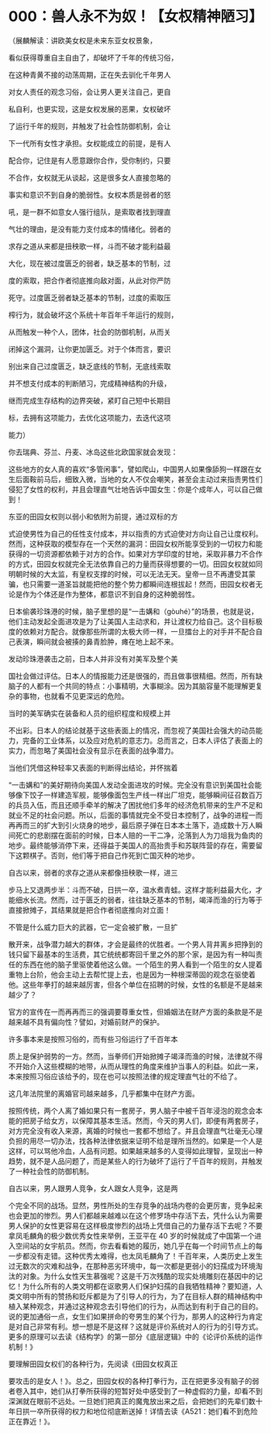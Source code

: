 # 000：兽人永不为奴！【女权精神陋习】

（展麟解读：讲欧美女权是未来东亚女权景象，

看似获得尊重自主自由了，却破坏了千年的传统习俗，

在这种青黄不接的动荡周期，正在失去驯化千年男人

对女人责任的观念习俗，会让男人更关注自己，更自

私自利，也更实现，这是女权发展的恶果，女权破坏

了运行千年的规则，并触发了社会性防御机制，会让

下一代所有女性才承担。女权能成立的前提，是有人

配合你，记住是有人愿意跟你合作，受你制约，只要

不合作，女权就无从谈起，这是很多女人直接忽略的

事实和意识不到自身的脆弱性。女权本质是弱者的怒

吼，是一群不如意女人强行组队，是索取者找到理直

气壮的理由，是没有能力支付成本的情绪化。弱者的

求存之道从来都是扭秧歌一样，斗而不破才能利益最

大化，现在被过度匮乏的弱者，缺乏基本的节制，过

度的索取，把合作者彻底推向敌对面，从此对你严防

死守。过度匮乏弱者缺乏基本的节制，过度的索取压

榨行为，就会破坏这个系统十年百年千年运行的规则，

从而触发一种个人，团体，社会的防御机制，从而关

闭掉这个漏洞，让你更加匮乏。对于个体而言，要识

别出来自己过度匮乏，缺乏底线的节制，无底线索取

并不想支付成本的判断陋习，完成精神结构的升级，

继而完成生存结构的边界突破，紧盯自己短中长期目

标，去拥有这项能力，去优化这项能力，去迭代这项

能力）

你去瑞典、芬兰、丹麦、冰岛这些北欧国家就会发现：

这些地方的女人真的喜欢“多管闲事”，譬如爬山，中国男人如果像舔狗一样跟在女生后面鞍前马后，细致入微，当地的女人不仅会嘲笑，甚至会主动过来指责男性们侵犯了女性的权利，并且会理直气壮地告诉中国女生：你是个成年人，可以自己做到！

东亚的田园女权则以弱小和依附为前提，通过双标的方

式迫使男性为自己的任性支付成本，并以指责的方式迫使对方向让自己让度权利。然而，这种获取的模型存在一个天然的漏洞：田园女权所能享受到的一切权力和能获得的一切资源都依赖于对方的合作。如果对方学印度的甘地，采取非暴力不合作的方式，田园女权就完全无法依靠自己的力量而获得想要的一切。田园女权就如同明朝时候的大太监，有皇权支撑的时候，可以无法无天。皇帝一旦不再遭受其蒙骗，也只需要一道圣旨就能把他的整个势力都瞬间连根拔起！然而，田园女权者无论是作为个体还是作为整体，都意识不到自身的这种脆弱性。

日本偷袭珍珠港的时候，脑子里想的是“一击媾和（gòuhé）”的场景，也就是说，他们主动发起全面进攻是为了让美国人主动求和，并让渡权力给自己。这个目标极度的依赖对方配合。就像那些所谓的太极大师一样，一旦擂台上的对手并不配合自己表演，瞬间就会被揍的鼻青脸肿，瘫在地上起不来。

发动珍珠港袭击之前，日本人并非没有对美军及整个美

国社会做过评估。日本人的情报能力还是很强的，而且做事很精细。然而，所有缺脑子的人都有一个共同的特点：小事精明，大事糊涂。因为其脑容量不能理解更复杂的事物，也就看不见更深远的危险。

当时的美军确实在装备和人员的组织程度和规模上并

不出彩。日本人的结论就基于这些表面上的情况，而忽视了美国社会强大的动员能力，完备的工业体系，以及应对危机的意志力。总而言之，日本人评估了表面上的实力，而忽略了美国社会没有显示在表面的战争潜力。

当他们凭借这种轻率又表面的判断得出结论，并怀揣着

“一击媾和”的美好期待向美国人发动全面进攻的时候。完全没有意识到美国社会能够像下饺子一样建造军舰，能够像面包生产线一样出厂坦克，能够瞬间征召数百万的兵员入伍，而且还顺手牵羊的解决了困扰他们多年的经济危机带来的生产不足和就业不足的社会问题。所以，后面的事情就完全不受日本控制了，战争的进程一而再再而三的扩大到引火烧身的地步，最后原子弹在日本本土落下，造成数十万人瞬间死亡的悲剧摆在面前的时候，日本人赔的一干二净，沦落到人为刀俎我为鱼肉的地步。最终能够消停下来，还得益于美国人的高抬贵手和苏联阵营的存在，需要留下这颗棋子。否则，他们等于把自己作死到亡国灭种的地步。

自古以来，弱者的求存之道从来都像扭秧歌一样，进三

步马上又退两步半：斗而不破，日拱一卒，温水煮青蛙。这样才能利益最大化，才能细水长流。然而，过于匮乏的弱者，往往缺乏基本的节制，竭泽而渔的行为等于直接掀摊子，其结果就是把合作者彻底推向对立面！

不管是什么威力巨大的武器，它一定会被扩散，一旦扩

散开来，战争潜力越大的群体，才会是最终的优胜者。一个男人背井离乡把挣到的钱只留下最基本的生活费，其它统统都寄回千里之外的那个家，是因为有一种叫责任的东西在他的脑子里驱使着他这么做。一个陌生的男人看到一个陌生的女人提着重物上台阶，他会主动上去帮忙提上去，也是因为一种根深蒂固的观念在驱使着他。这些年拳打的越来越厉害，但各个单位在招聘的时候，女性的名额是不是越来越少了？

官方的宣传在一而再再而三的强调要尊重女性，但婚姻法在财产方面的条款是不是越来越不具有偏向性？譬如，对婚前财产的保护。

许多事本来是按照习俗的，而有些习俗运行了千百年本

质上是保护弱势的一方。然而，当拳师们开始掀摊子竭泽而渔的时候，法律就不得不开始介入这些模糊的地带，从而从理性的角度来维护当事人的利益。如此一来，本来按照习俗应该给予的，现在也可以按照法律的规定理直气壮的不给了。

这几年法院里的离婚官司越来越多，几乎都集中在财产方面。

按照传统，两个人离了婚如果只有一套房子，男人脑子中被千百年浸泡的观念会本能的把房子给女方，以保障其基本生活。然而，今天的男人们，即便有两套房子，对方完全没有收入来源，离婚的时候也一套都不想给了。并且会理直气壮毫无心理负担的用尽一切办法，找各种法律依据来证明不给是理所当然的。如果是一个人是这样，可以骂他冷血，人品有问题。如果越来越多的人变得如此理智，呈现出一种趋势，就不是人品问题了，而是某些人的行为破坏了运行了千百年的规则，并触发了一种社会性的防御机制。

自古以来，男人跟男人竞争，女人跟女人竞争，这是两

个完全不同的战场。显然，男性所处的生存竞争的战场内卷的会更厉害，竞争起来也会更加的惨烈。男人们都越来越难以在这个修罗场中存活下去，凭什么认为需要男人保护的女性更容易在这样极度惨烈的战场上凭借自己的力量存活下去呢？不要拿凤毛麟角的极少数优秀女性来举例，王亚平在 40 岁的时候就成了中国第一个进入空间站的女宇航员。然而，你去看看她的履历，她几乎在每一个时间节点上的每一步都没有走错。这种优秀太难得，也太凤毛麟角了！千百年来，人类历史上发生过无数次的灾难和战争，在那种恶劣环境中，每一次都是更弱小的妇孺成为环境淘汰的对象。为什么女性天生慕强呢？这是千万次残酷的现实处境雕刻在基因中的记忆！为什么所有的人类文明都在讴歌男人们保护妇孺的自我牺牲精神？要知道，人类文明中所有的赞扬和贬斥都是为了引导人的行为，为了在目标人群的精神结构中植入某种观念，并通过这种观念去引导他们的行为，从而达到有利于自己的目的。说的更加通俗一点，女生们如果拼命的夸男生的某个行为，那男人的这种行为肯定是对自己非常有利。想一想是不是这样？这就是评价系统对人的行为的引导方式。更多的原理可以去读《结构学》的第一部分《底层逻辑》中的《论评价系统的运作机制！》

要理解田园女权们的各种行为，先阅读《田园女权真正

要攻击的是女人！》。总之，田园女权的各种打拳行为，正在把更多没有脑子的弱者卷入其中，她们从打拳所获得的短暂好处中感受到了一种虚假的力量，却看不到深渊就在眼前不远处。一旦她们把真正的魔鬼放出来之后，会把她们的先辈们数十年日拱一卒所获得的权力和地位彻底断送掉！详情去读《A521：她们看不到危险正在靠近！》。